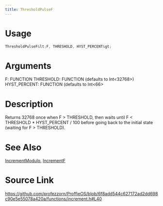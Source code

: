 ```yaml
---
title: ThresholdPulseF
---
```


# Usage
```cpp
ThresholdPulseF&lt;F, THRESHOLD, HYST_PERCENT&gt;
```

# Arguments
F: FUNCTION
THRESHOLD: FUNCTION (defaults to Int<32768>)
HYST_PERCENT: FUNCTION (defaults to Int<66>

# Description
Returns 32768 once when F > THRESHOLD, then waits until
F < THRESHOLD * HYST_PERCENT / 100 before going back
to the initial state (waiting for F > THRESHOLD).

# See Also
[IncrementModulo](/config/functions/IncrementModulo.html), [IncrementF](/config/functions/IncrementF.html)

# Source Link
https://github.com/profezzorn/ProffieOS/blob/6f8add544c627172ad2dd698c90e5e55078a420a/functions/increment.h#L40
